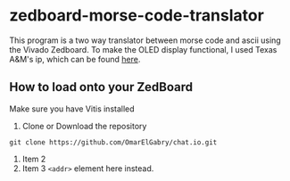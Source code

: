 # zedboard-morse-code-translator

This program is a two way translator between morse code and ascii using the Vivado Zedboard. To make the OLED display functional, I used Texas A&M's ip, which can be found [here](https://github.com/ldolson/ZedboardOLED-v1.0-IP).

## How to load onto your ZedBoard

Make sure you have Vitis installed

1. Clone or Download the repository

`git clone https://github.com/OmarElGabry/chat.io.git`

1. Item 2
1. Item 3
`<addr>` element here instead.
